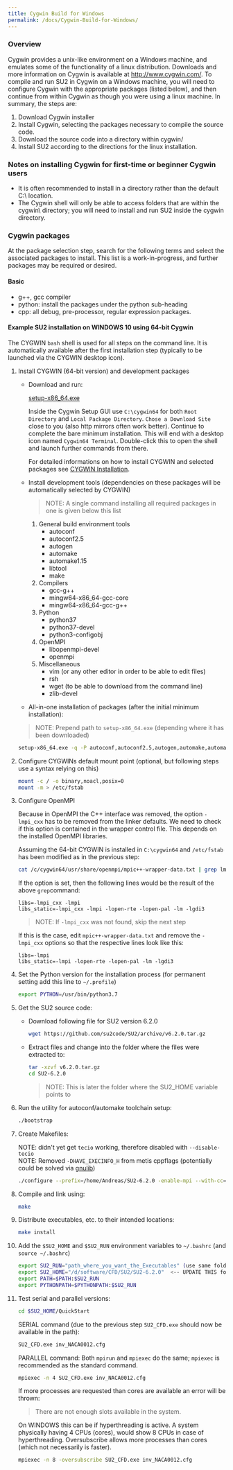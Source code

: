 ```yaml
---
title: Cygwin Build for Windows
permalink: /docs/Cygwin-Build-for-Windows/
---
```


### Overview
Cygwin provides a unix-like environment on a Windows machine, and emulates some of the functionality of a linux distribution. Downloads and more information on Cygwin is available at http://www.cygwin.com/. To compile and run SU2 in Cygwin on a Windows machine, you will need to configure Cygwin with the appropriate packages (listed below), and then continue from within Cygwin as though you were using a linux machine. 
In summary, the steps are:

1. Download Cygwin installer
2. Install Cygwin, selecting the packages necessary to compile the source code.
3. Download the source code into a directory within cygwin/
4. Install SU2 according to the directions for the linux installation. 

### Notes on installing Cygwin for first-time or beginner Cygwin users
* It is often recommended to install in  a directory rather than the default C:\ location.
* The Cygwin shell will only be able to access folders that are within the cygwin\ directory; you will need to install and run SU2 inside the cygwin directory.

### Cygwin packages
At the package selection step, search for the following terms and select the associated packages to install. This list is a work-in-progress, and further packages may be required or desired.

#### Basic
* g++, gcc compiler
* python: install the packages under the python sub-heading
* cpp: all debug, pre-processor, regular expression packages. 

#### Example SU2 installation on WINDOWS 10 using 64-bit Cygwin

The CYGWIN `bash` shell is used for all steps on the command line. It is automatically available after the first installation step  (typically to be launched via the CYGWIN desktop icon).

1. Install CYGWIN (64-bit version) and development packages
   * Download and run:
   
     [setup-x86_64.exe](https://www.cygwin.com/setup-x86_64.exe)
     
     Inside the Cygwin Setup GUI use `C:\cygwin64` for both `Root Directory` and `Local Package Directory`. `Chose a Download Site` close to you (also http mirrors often work better). Continue to complete the bare minimum installation. This will end with a desktop icon named `Cygwin64 Terminal`. Double-click this to open the shell and launch further commands from there.
     
     For detailed informations on how to install CYGWIN and selected packages see [CYGWIN Installation](https://cygwin.com/install.html).

   * Install development tools (dependencies on these packages will be automatically selected by CYGWIN)
     
     > NOTE: A single command installing all required packages in one is given below this list
   
     1. General build environment tools
        * autoconf
        * autoconf2.5
        * autogen
        * automake
        * automake1.15
        * libtool
        * make
     1. Compilers 
        * gcc-g++
        * mingw64-x86_64-gcc-core
        * mingw64-x86_64-gcc-g++
     1. Python
        * python37
        * python37-devel
        * python3-configobj
     1. OpenMPI
        * libopenmpi-devel
        * openmpi
     1. Miscellaneous
        * vim (or any other editor in order to be able to edit files)
        * rsh
        * wget (to be able to download from the command line)
        * zlib-devel
    
   * All-in-one installation of packages (after the initial minimum installation):
   
   > NOTE: Prepend path to `setup-x86_64.exe` (depending where it has been downloaded)
     
     ```bash
     setup-x86_64.exe -q -P autoconf,autoconf2.5,autogen,automake,automake1.15,libtool,make,gcc-g++,mingw64-x86_64-gcc-core,mingw64-x86_64-gcc-g++,python37,python37-devel,python3-configobj,libopenmpi-devel,openmpi,vim,rsh,wget,zlib-devel
     ```
   
1. Configure CYGWINs default mount point (optional, but following steps use a syntax relying on this)
   
   ```bash
   mount -c / -o binary,noacl,posix=0
   mount -m > /etc/fstab
   ```

1. Configure OpenMPI

   Because in OpenMPI the C++ interface was removed, the option `-lmpi_cxx` has to be removed from the linker defaults. We need to check if this option is contained in the wrapper control file. This depends on the installed OpenMPI libraries.
   
   Assuming the 64-bit CYGWIN is installed in `C:\cygwin64` and `/etc/fstab` has been modified as in the previous step:

   ```bash
   cat /c/cygwin64/usr/share/openmpi/mpic++-wrapper-data.txt | grep lmpi_cxx
   ```
   
   If the option is set, then the following lines would be the result of the above  `grep`command:

       libs=-lmpi_cxx -lmpi                                        
       libs_static=-lmpi_cxx -lmpi -lopen-rte -lopen-pal -lm -lgdi3

   > NOTE: If `-lmpi_cxx` was not found, skip the next step

   If this is the case, edit `mpic++-wrapper-data.txt` and remove the `-lmpi_cxx` options so that the respective lines look like this:

       libs=-lmpi                                        
       libs_static=-lmpi -lopen-rte -lopen-pal -lm -lgdi3

1. Set the Python version for the installation process (for permanent setting add this line to `~/.profile`)
   
   ```bash
   export PYTHON=/usr/bin/python3.7
   ```

1. Get the SU2 source code:

   * Download following file for SU2 version 6.2.0
   
      ```bash
      wget https://github.com/su2code/SU2/archive/v6.2.0.tar.gz
      ```
      
   * Extract files and change into the folder where the files were extracted to:

      ```bash
      tar -xzvf v6.2.0.tar.gz
      cd SU2-6.2.0
      ```
   
      > NOTE: This is later the folder where the SU2_HOME variable points to

1. Run the utility for autoconf/automake toolchain setup:
  
   ```bash
   ./bootstrap
   ```

1. Create Makefiles:

   NOTE: didn't yet get `tecio` working, therefore disabled with `--disable-tecio`<br>
   NOTE: Removed `-DHAVE_EXECINFO_H` from metis cppflags (potentially could be solved via [gnulib](https://www.gnu.org/software/gnulib/manual/html_node/execinfo_002eh.html))
  
   ```bash
   ./configure --prefix=/home/Andreas/SU2-6.2.0 -enable-mpi --with-cc=/usr/bin/mpicc --with-cxx=/usr/bin/mpicxx --disable-tecio --with-metis-cppflags="-D_FILE_OFFSET_BITS=64 -DNDEBUG -DNDEBUG2 -DHAVE_GETLINE" 
   ```

1. Compile and link using:

   ```bash
   make
   ```

1. Distribute executables, etc. to their intended locations:

   ```bash
   make install
   ```

1. Add the `$SU2_HOME` and `$SU2_RUN` environment variables to `~/.bashrc` (and `source ~/.bashrc`)

   ```bash
   export SU2_RUN="path_where_you_want_the_Executables" (use same folder here as in the configure command above)
   export SU2_HOME="/d/software/CFD/SU2/SU2-6.2.0"  <-- UPDATE THIS folder according to your environment
   export PATH=$PATH:$SU2_RUN                                                            
   export PYTHONPATH=$PYTHONPATH:$SU2_RUN                                                
   ```

1. Test serial and parallel versions:

   ```bash
   cd $SU2_HOME/QuickStart
   ```

   SERIAL command (due to the previous step `SU2_CFD.exe` should now be available in the path):

   ```bash
   SU2_CFD.exe inv_NACA0012.cfg
   ```

   PARALLEL command:
   Both `mpirun` and `mpiexec` do the same; `mpiexec` is recommended as the standard command.
   
   ```bash
   mpiexec -n 4 SU2_CFD.exe inv_NACA0012.cfg
   ```
   
   If more processes are requested than cores are available an error will be thrown:
  
   > There are not enough slots available in the system.
   
   On WINDOWS this can be if hyperthreading is active. A system physically having 4 CPUs (cores), would show 8 CPUs in case of hyperthreading. Oversubscribe allows more processes than cores (which not necessarily is faster).
   
   ```bash
   mpiexec -n 8 -oversubscribe SU2_CFD.exe inv_NACA0012.cfg
   ```
